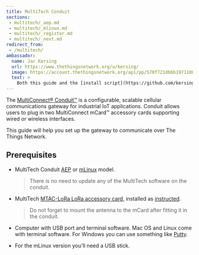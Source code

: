 ```yaml
---
title: MultiTech Conduit
sections:
 - multitech/_aep.md
 - multitech/_mlinux.md
 - multitech/_register.md
 - multitech/_next.md
redirect_from:
 - /multitech/
ambassador:
  name: Jac Kersing
  url: https://www.thethingsnetwork.org/u/kersing/
  image: https://account.thethingsnetwork.org/api/pp/570f721db6b1971100b3c2d9.jpg
  text: >
    Both this guide and the [install script](https://github.com/kersing/multitech-installer/) are a community effort led by our MultiTech ambassador [Jac Kersing](https://www.thethingsnetwork.org/u/kersing/). The Things Network does not provide support for this gateway. For community support visit the [MultiTech Gateway](https://www.thethingsnetwork.org/forum/c/gateways/multitech-gateway) category on the forum.
---
```


The [MultiConnect® Conduit™](http://www.multitech.net/developer/products/multiconnect-conduit-platform/) is a configurable, scalable cellular communications gateway for industrial IoT applications. Conduit allows users to plug in two MultiConnect mCard™ accessory cards supporting wired or wireless interfaces.

This guide will help you set up the gateway to communicate over The Things Network.

## Prerequisites

* MultiTech Conduit [AEP](http://www.multitech.net/developer/software/aep/) or [mLinux](http://www.multitech.net/developer/software/mlinux/) model.

  > There is no need to update any of the MultiTech software on the conduit.

* MultiTech [MTAC-LoRa LoRa accessory card](http://www.multitech.net/developer/products/accessory-cards/mtac-lora/), installed as [instructed](http://www.multitech.net/developer/products/accessory-cards/installing-an-accessory-card/).

  > Do not forget to mount the antenna to the mCard after fitting it in the conduit.
  
* Computer with USB port and terminal software. Mac OS and Linux come with terminal software. For Windows you can use something like [Putty](http://www.chiark.greenend.org.uk/~sgtatham/putty/download.html).
* For the mLinux version you'll need a USB stick.
